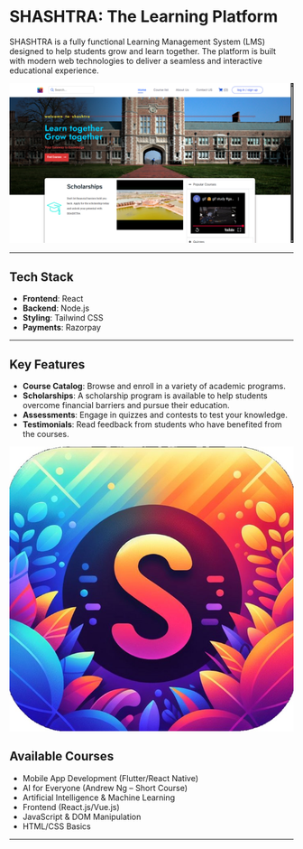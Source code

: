 # SHASHTRA: The Learning Platform

SHASHTRA is a fully functional Learning Management System (LMS) designed to help students grow and learn together. The platform is built with modern web technologies to deliver a seamless and interactive educational experience.


![image alt](https://github.com/rakeshsoniiii/Shashstra.lms/blob/main/Screenshot%20(184).png?raw=true
)

-----


## Tech Stack

* **Frontend**: React
* **Backend**: Node.js
* **Styling**: Tailwind CSS
* **Payments**: Razorpay
----
## Key Features

* **Course Catalog**: Browse and enroll in a variety of academic programs.
* **Scholarships**: A scholarship program is available to help students overcome financial barriers and pursue their education.
* **Assessments**: Engage in quizzes and contests to test your knowledge.
* **Testimonials**: Read feedback from students who have benefited from the courses.

![image alt](https://github.com/rakeshsoniiii/Shashstra.lms/blob/main/SHASHTRA%20icon.jpg?raw=true)

## Available Courses

* Mobile App Development (Flutter/React Native)
* AI for Everyone (Andrew Ng – Short Course)
* Artificial Intelligence & Machine Learning
* Frontend (React.js/Vue.js)
* JavaScript & DOM Manipulation
* HTML/CSS Basics

***
